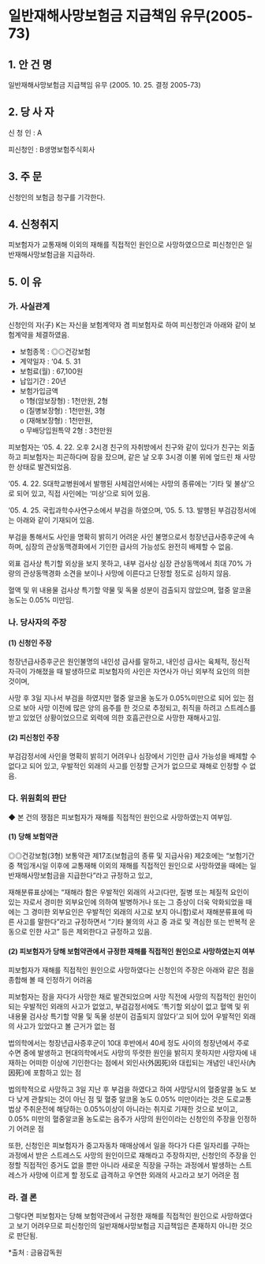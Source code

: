 # 일반재해사망보험금 지급책임 유무(2005-73)

## 1. 안 건 명
일반재해사망보험금 지급책임 유무
              (2005. 10. 25. 결정 2005-73)

## 2. 당 사 자

신 청 인 : A
  
피신청인 : B생명보험주식회사

## 3. 주    문

신청인의 보험금 청구를 기각한다.

## 4. 신청취지

피보험자가 교통재해 이외의 재해를 직접적인 원인으로 사망하였으므로 피신청인은 일반재해사망보험금을 지급하라. 

## 5. 이   유

### 가. 사실관계

신청인의 자(子) K는 자신을 보험계약자 겸 피보험자로 하여 피신청인과 아래와 같이 보험계약을 체결하였음.

  - 보험종목 : ◎◎건강보험           
  - 계약일자 : ‘04. 5. 31 
  - 보험료(월) : 67,100원                 
  - 납입기간 : 20년  
  - 보험가입금액<br>
    o 1형(암보장형) : 1천만원, 2형<br>
    o (질병보장형) : 1천만원, 3형<br>
    o (재해보장형) : 1천만원,<br>
    o 무배당입원특약 2형 : 3천만원<br>

피보험자는 ‘05. 4. 22. 오후 2시경 친구의 자취방에서 친구와 같이 있다가 친구는 외출하고 피보험자는 피곤하다며 잠을 잤으며, 같은 날 오후 3시경 이불 위에 엎드린 채 사망한 상태로 발견되었음.
 
‘05. 4. 22. S대학교병원에서 발행된 사체검안서에는 사망의 종류에는 ‘기타 및 불상’으로 되어 있고, 직접 사인에는 ‘미상’으로 되어 있음. 

‘05. 4. 25. 국립과학수사연구소에서 부검을 하였으며, ’05. 5. 13. 발행된 부검감정서에는 아래와 같이 기재되어 있음.

부검을 통해서도 사인을 명확히 밝히기 어려운 사인 불명으로서 청장년급사증후군에 속하며, 심장의 관상동맥경화에서 기인한 급사의 가능성도 완전히 배제할 수 없음.

외표 검사상 특기할 외상을 보지 못하고, 내부 검사상 심장 관상동맥에서 최대 70% 가량의 관상동맥경화 소견을 보이나 사망에 이른다고 단정할 정도로 심하지 않음.

혈액 및 위 내용물 검사상 특기할 약물 및 독물 성분이 검출되지 않았으며, 혈중 알코올 농도는 0.05% 미만임.



### 나. 당사자의 주장

####  (1) 신청인 주장
 
청장년급사증후군은 원인불명의 내인성 급사를 말하고, 내인성 급사는 육체적, 정신적 자극이 가해졌을 때 발생하므로 피보험자의 사인은 자연사가 아닌 외부적 요인의 의한 것이며,

사망 후 3일 지나서 부검을 하였지만 혈중 알코올 농도가 0.05%미만으로 되어 있는 점으로 보아 사망 이전에 많은 양의 음주를 한 것으로 추정되고, 취직을 하려고 스트레스를 받고 있었던 상황이었으므로 외력에 의한 호흡곤란으로 사망한 재해사고임.  


#### (2) 피신청인 주장
 
부검감정서에 사인을 명확히 밝히기 어려우나 심장에서 기인한 급사 가능성을 배제할 수 없다고 되어 있고, 우발적인 외래의 사고를 인정할 근거가 없으므로 재해로 인정할 수 없음.  

### 다. 위원회의 판단

◆ 본 건의 쟁점은 피보험자가 재해를 직접적인 원인으로 사망하였는지 여부임.

####  (1) 당해 보험약관 

◎◎건강보험(3형) 보통약관 제17조(보험금의 종류 및 지급사유) 제2호에는 “보험기간 중 책임개시일 이후에 교통재해 이외의 재해를 직접적인 원인으로 사망하였을 때에는 일반재해사망보험금을 지급한다”라고 규정하고 있고,   

재해분류표상에는 “재해라 함은 우발적인 외래의 사고(다만, 질병 또는 체질적 요인이 있는 자로서 경미한 외부요인에 의하여 발병하거나 또는 그 증상이 더욱 악화되었을 때에는 그 경미한 외부요인은 우발적인 외래의 사고로 보지 아니함)로서 재해분류표에 따른 사고를 말한다”라고 규정하면서 “기타 불의의 사고 중 과로 및 격심한 또는 반복적 운동으로 인한 사고” 등은 제외한다고 규정하고 있음.


#### (2) 피보험자가 당해 보험약관에서 규정한 재해를 직접적인 원인으로 사망하였는지 여부

피보험자가 재해를 직접적인 원인으로 사망하였다는 신청인의 주장은 아래와 같은 점을 종합해 볼 때 인정하기 어려움
  
피보험자는 잠을 자다가 사망한 채로 발견되었으며 사망 직전에 사망의 직접적인 원인이 되는 우발적인 외래의 사고가 없었고, 부검감정서에도 ‘특기할 외상이 없고 혈액 및 위 내용물 검사상 특기할 약물 및 독물 성분이 검출되지 않았다’고 되어 있어 우발적인 외래의 사고가 있었다고 볼 근거가 없는 점  

법의학에서는 청장년급사증후군이 10대 후반에서 40세 정도 사이의 청장년에서 주로 수면 중에 발생하고 현대의학에서도 사망의 뚜렷한 원인을 밝히지 못하지만 사망자에 내재하는 어떠한 이상에 기인한다는 점에서 외인사(外因死)와 대립되는 개념인 내인사(內因死)에 포함하고 있는 점

법의학적으로 사망하고 3일 지난 후 부검을 하였다고 하여 사망당시의 혈중알콜 농도 보다 낮게 관찰되는 것이 아닌 점 및 혈중 알코올 농도 0.05% 미만이라는 것은 도로교통법상 주취운전에 해당하는 0.05%이상이 아니라는 취지로 기재한 것으로 보이고, 0.05% 미만의 혈중알코올 농도로는 음주가 사망의 원인이라는 신청인의 주장을 인정하기 어려운 점  

또한, 신청인은 피보험자가 중고자동차 매매상에서 일을 하다가 다른 일자리를 구하는 과정에서 받은 스트레스도 사망의 원인이므로 재해라고 주장하지만, 신청인의 주장을 인정할 직접적인 증거도 없을 뿐만 아니라 새로운 직장을 구하는 과정에서 발생하는 스트레스가 사망에 이르게 할 정도로 급격하고 우연한 외래의 사고라고 보기 어려운 점  

### 라. 결 론
그렇다면 피보험자는 당해 보험약관에서 규정한 재해를 직접적인 원인으로 사망하였다고 보기 어려우므로 피신청인의 일반재해사망보험금 지급책임은 존재하지 아니한 것으로 판단됨.


*출처 : 금융감독원